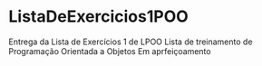 # ListaDeExercicios1POO
Entrega da Lista de Exercícios 1 de LPOO
Lista de treinamento de Programação Orientada a Objetos
Em aprfeiçoamento
